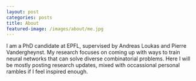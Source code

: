 ```yaml
---
layout: post
categories: posts
title: About
featured-image: /images/about/me.jpg
---
```

<p>
I am a PhD candidate at EPFL, supervised by Andreas Loukas and Pierre Vandergheynst.
My research focuses on coming up with ways to train neural networks that can solve diverse combinatorial problems.
Here I will be mostly posting research updates, mixed with occassional personal rambles if I feel inspired enough.
</p>
